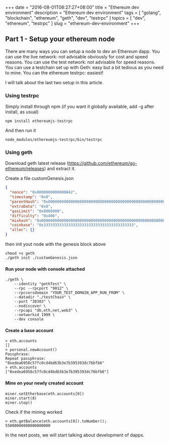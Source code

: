 +++
date = "2016-08-01T08:27:27+08:00"
title = "Ethereum dev environment"
description = "Ethereum dev environment"
tags = [ "golang", "blockchain", "ethereum", "geth", "dev", "testrpc" ]
topics = [ "dev", "ethereum", "testrpc" ]
slug = "ethereum-dev-environment"
+++

## Part 1 - Setup your ethereum node

There are many ways you can setup a node to dev an Ethereum dapp.
You can use the live network: not advisable obviously for cost and speed reasons.
You can use the test network: not advisable for speed reasons.
You can use a testchain set up with Geth: easy but a bit tedious as you need to mine.
You can the ethereum testrpc: easiest!

I will talk about the last two setup in this article.

### Using testrpc

Simply install through npm (if you want it globally available, add -g after install, as usual)
```
npm install ethereumjs-testrpc
```

And then run it
```
node_modules/ethereumjs-testrpc/bin/testrpc
```

### Using geth

Download geth latest release (https://github.com/ethereum/go-ethereum/releases)
and extract it.

Create a file customGenesis.json
```json
{
  "nonce": "0x0000000000000042",
  "timestamp": "0x0",
  "parentHash": "0x0000000000000000000000000000000000000000000000000000000000000000",
  "extraData": "0x0",
  "gasLimit": "0x8000000",
  "difficulty": "0x400",
  "mixhash": "0x0000000000000000000000000000000000000000000000000000000000000000",
  "coinbase": "0x3333333333333333333333333333333333333333",
  "alloc": {}
}
```

then init yout node with the genesis block above
```shell
chmod +x geth
./geth init ./customGenesis.json
```

#### Run your node with console attached

```shell
./geth \
    --identity "gethTest" \
    --rpc --rpcport "9012" \
    --rpccorsdomain "YOUR_TEST_DOMAIN_APP_RUN_FROM" \
    --datadir "./testChain" \
    --port "30303" \
    --nodiscover \
    --rpcapi "db,eth,net,web3" \
    --networkid 1999 \
    --dev console
```

#### Create a base account

```
> eth.accounts
[]
> personal.newAccount()
Passphrase:
Repeat passphrase:
"0xedea6958c57fc0cd4bd63b3e7b395393dc76bfb6"
> eth.accounts
["0xedea6958c57fc0cd4bd63b3e7b395393dc76bfb6"]
```

#### Mine on your newly created account

```
miner.setEtherbase(eth.accounts[0])
miner.start(8)
miner.stop()
```

Check if the mining worked

```
> eth.getBalance(eth.accounts[0]).toNumber();
55000000000000000000
```

In the next posts, we will start talking about development of dapps.